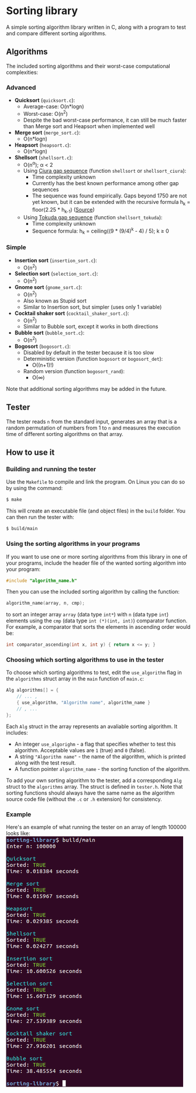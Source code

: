 
# Sorting library
A simple sorting algorithm library written in C, along with a program to test and compare different sorting algorithms.

## Algorithms
The included sorting algorithms and their worst-case computational complexities:
### Advanced
* <b>Quicksort</b> (`quicksort.c`):
  * Average-case: O(n*logn)
  * Worst-case: O(n<sup>2</sup>)
  * Despite the bad worst-case performance, it can still be much faster than Merge sort and Heapsort when implemented well
* <b>Merge sort</b> (`merge_sort.c`):
  * O(n*logn)
* <b>Heapsort</b> (`heapsort.c`):
  * O(n*logn)
* <b>Shellsort</b> (`shellsort.c`):
  * O(n<sup>α</sup>); α < 2
  * Using [Ciura gap sequence](https://oeis.org/A102549) (function `shellsort` or `shellsort_ciura`):
    * Time complexity unknown
    * Currently has the best known performance among other gap sequences
    * The sequence was found empirically. Gaps beyond 1750 are not yet known, but it can be extended with the recursive formula h<sub>k</sub> = floor(2.25 * h<sub>k-1</sub>) ([Source](https://en.wikipedia.org/wiki/Shellsort#Gap_sequences))
  * Using [Tokuda gap sequence](https://oeis.org/A108870) (function `shellsort_tokuda`):
    * Time complexity unknown
    * Sequence formula: h<sub>k</sub> = ceiling((9 * (9/4)<sup>k</sup> - 4) / 5); k ≥ 0
### Simple
* <b>Insertion sort</b> (`insertion_sort.c`):
  * O(n<sup>2</sup>)
* <b>Selection sort</b> (`selection_sort.c`):
  * O(n<sup>2</sup>)
* <b>Gnome sort</b> (`gnome_sort.c`):
  * O(n<sup>2</sup>)
  * Also known as Stupid sort
  * Similar to Insertion sort, but simpler (uses only 1 variable)
* <b>Cocktail shaker sort</b> (`cocktail_shaker_sort.c`):
  * O(n<sup>2</sup>)
  * Similar to Bubble sort, except it works in both directions
* <b>Bubble sort</b> (`bubble_sort.c`):
  * O(n<sup>2</sup>)
* <b>Bogosort</b> (`bogosort.c`):
  * Disabled by default in the tester because it is too slow
  * Deterministic version (function `bogosort` or `bogosort_det`):
    * O((n+1)!)
  * Random version (function `bogosort_rand`):
    * O(∞)

Note that additional sorting algorithms may be added in the future.

## Tester
The tester reads `n` from the standard input, generates an array that is a random permutation of numbers from 1 to `n` and measures the execution time of different sorting algorithms on that array.

## How to use it
### Building and running the tester
Use the `Makefile` to compile and link the program. On Linux you can do so by using the command:
```bash
$ make
```
This will create an executable file (and object files) in the `build` folder. You can then run the tester with:
```bash
$ build/main
```

### Using the sorting algorithms in your programs
If you want to use one or more sorting algorithms from this library in one of your programs, include the header file of the wanted sorting algorithm into your program:
```c
#include "algorithm_name.h"
```
 Then you can use the included sorting algorithm by calling the function:
```c
algorithm_name(array, n, cmp);
```
to sort an integer array `array` (data type `int*`) with `n` (data type `int`) elements using the `cmp` (data type `int (*)(int, int)`) comparator function.  
For example, a comparator that sorts the elements in ascending order would be:
```c
int comparator_ascending(int x, int y) { return x <= y; }
```

### Choosing which sorting algorithms to use in the tester
To choose which sorting algorithms to test, edit the `use_algorithm` flag in the `algorithms` struct array in the `main` function of `main.c`:
```c
Alg algorithms[] = {
	// ... ,
	{ use_algorithm, "Algorithm name", algorithm_name }
	// , ...
};
```
Each `Alg` struct in the array represents an avaliable sorting algorithm. It includes:
* An integer `use_algorighm` - a flag that specifies whether to test this algorithm. Acceptable values are `1` (true) and `0` (false).
* A string `"Algorithm name"` - the name of the algorithm, which is printed along with the test result.
* A function pointer `algorithm_name` - the sorting function of the algorithm.

To add your own sorting algorithm to the tester, add a corresponding `Alg` struct to the `algorithms` array. The struct is defined in `tester.h`.
Note that sorting functions should always have the same name as the algorithm source code file (without the `.c` or `.h` extension) for consistency.

### Example
Here's an example of what running the tester on an array of length 100000 looks like:  
![Tester example](img/example.jpg "Tester example")
